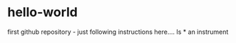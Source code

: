 # hello-world
first github repository - just following instructions here....
<category>
<pattern>Is <set name="condiments">*</set> an instrument</pattern>
<template>
  <li name="condiments">Yes <star/> is an instrument</li>
  <li>No <star/> is not an instrument</li>
</template>
</category>
  
